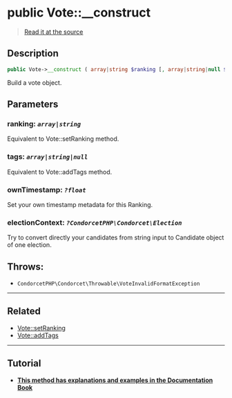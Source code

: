 # public Vote::__construct

> [Read it at the source](https://github.com/julien-boudry/Condorcet/blob/master/src/Vote.php#L165)

## Description    

```php
public Vote->__construct ( array|string $ranking [, array|string|null $tags = null , ?float $ownTimestamp = null , ?CondorcetPHP\Condorcet\Election $electionContext = null] )
```

Build a vote object.

## Parameters

### **ranking:** *`array|string`*   
Equivalent to Vote::setRanking method.    

### **tags:** *`array|string|null`*   
Equivalent to Vote::addTags method.    

### **ownTimestamp:** *`?float`*   
Set your own timestamp metadata for this Ranking.    

### **electionContext:** *`?CondorcetPHP\Condorcet\Election`*   
Try to convert directly your candidates from string input to Candidate object of one election.    


## Throws:   

* ```CondorcetPHP\Condorcet\Throwable\VoteInvalidFormatException``` 

---------------------------------------

## Related

* [Vote::setRanking](/Docs/api-reference/Vote%20Class/Vote--setRanking.md)    
* [Vote::addTags](/Docs/api-reference/Vote%20Class/Vote--addTags.md)    

---------------------------------------

## Tutorial

* **[This method has explanations and examples in the Documentation Book](https://docs.condorcet.io/book/3.AsPhpLibrary/5.Votes/1.AddVotes)**    
